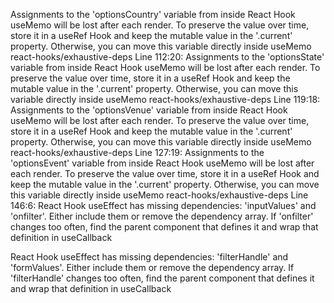  Assignments to the 'optionsCountry' variable from inside React Hook useMemo will be lost after each render. To preserve the value over time, store it in a useRef Hook and keep the mutable value in the '.current' property. Otherwise, you can move this variable directly inside useMemo  react-hooks/exhaustive-deps
  Line 112:20:  Assignments to the 'optionsState' variable from inside React Hook useMemo will be lost after each render. To preserve the value over time, store it in a useRef Hook and keep the mutable value in the '.current' property. Otherwise, you can move this variable directly inside useMemo    react-hooks/exhaustive-deps
  Line 119:18:  Assignments to the 'optionsVenue' variable from inside React Hook useMemo will be lost after each render. To preserve the value over time, store it in a useRef Hook and keep the mutable value in the '.current' property. Otherwise, you can move this variable directly inside useMemo    react-hooks/exhaustive-deps
  Line 127:19:  Assignments to the 'optionsEvent' variable from inside React Hook useMemo will be lost after each render. To preserve the value over time, store it in a useRef Hook and keep the mutable value in the '.current' property. Otherwise, you can move this variable directly inside useMemo    react-hooks/exhaustive-deps
  Line 146:6:   React Hook useEffect has missing dependencies: 'inputValues' and 'onfilter'. Either include them or remove the dependency array. If 'onfilter' changes too often, find the parent component that defines it and wrap that definition in useCallback    


   React Hook useEffect has missing dependencies: 'filterHandle' and 'formValues'. Either include them or remove the dependency array. If 'filterHandle' changes 
too often, find the parent component that defines it and wrap that definition in useCallback   